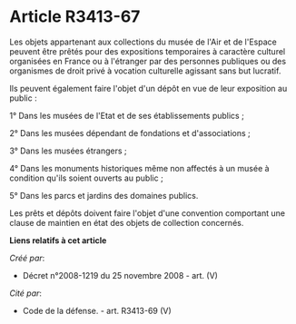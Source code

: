 # Article R3413-67

Les objets appartenant aux collections du musée de l'Air et de l'Espace peuvent être prêtés pour des expositions temporaires
à caractère culturel organisées en France ou à l'étranger par des personnes publiques ou des organismes de droit privé à
vocation culturelle agissant sans but lucratif.

Ils peuvent également faire l'objet d'un dépôt en vue de leur exposition au public :

1° Dans les musées de l'Etat et de ses établissements publics ;

2° Dans les musées dépendant de fondations et d'associations ;

3° Dans les musées étrangers ;

4° Dans les monuments historiques même non affectés à un musée à condition qu'ils soient ouverts au public ;

5° Dans les parcs et jardins des domaines publics.

Les prêts et dépôts doivent faire l'objet d'une convention comportant une clause de maintien en état des objets de collection
concernés.

**Liens relatifs à cet article**

_Créé par_:

  - Décret n°2008-1219 du 25 novembre 2008 - art. (V)

_Cité par_:

  - Code de la défense. - art. R3413-69 (V)
